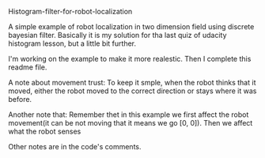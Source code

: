 Histogram-filter-for-robot-localization

A simple example of robot localization in two dimension field using discrete bayesian filter. Basically it is my solution for tha last quiz of udacity histogram lesson, but a little bit further.

I'm working on the example to make it more realestic. Then I complete this readme file.

A note about movement trust: To keep it smple, when the robot thinks that it moved, either the robot moved to the correct direction or stays where it was before.

Another note that: Remember thet in this example we first affect the robot movement(it can be not moving that it means we go [0, 0]). Then we affect what the robot senses

Other notes are in the code's comments.
